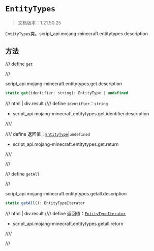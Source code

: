 # `EntityTypes`

> 文档版本：1.21.50.25

`EntityTypes`类。script_api.mojang-minecraft.entitytypes.description

## 方法

/// define
`get`


///

script_api.mojang-minecraft.entitytypes.get.description

```js
static get(identifier: string): EntityType | undefined
```

/// html | div.result
//// define
`identifier`：`string`

- script_api.mojang-minecraft.entitytypes.get.identifier.description


////

//// define
返回值：[`EntityType`](./entitytype.md)|`undefined`

- script_api.mojang-minecraft.entitytypes.get.return


////

///


/// define
`getAll`


///

script_api.mojang-minecraft.entitytypes.getall.description

```js
static getAll(): EntityTypeIterator
```

/// html | div.result
//// define
返回值：[`EntityTypeIterator`](./entitytypeiterator.md)

- script_api.mojang-minecraft.entitytypes.getall.return


////

///

